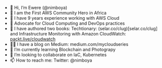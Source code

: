 - 👋 Hi, I’m Ewere (@nimboya)
- 🦸 I am the First AWS Community Hero in Africa
- 👀 I have 9 years experience working with AWS Cloud
- 📢 Advocate for Cloud Computing and DevOps practices
- 📘 I have authored two books: Techtionary: (selar.co/clug)[selar.co/clug] and Infrastructure Monitoring with Amazon CloudWatch: [packt.live/cloudwatch](packt.live/cloudwatch)
- 👨‍💻 I have a blog on Medium: medium.com/mycloudseries
- 🌱 I’m currently learning Blockchain and Photograpy
- 💞️ I’m looking to collaborate on IaC, Kubernetes
- 📫 How to reach me: Twitter: @nimboya

<!---
nimboya/nimboya is a ✨ special ✨ repository because its `README.md` (this file) appears on your GitHub profile.
You can click the Preview link to take a look at your changes.
--->
